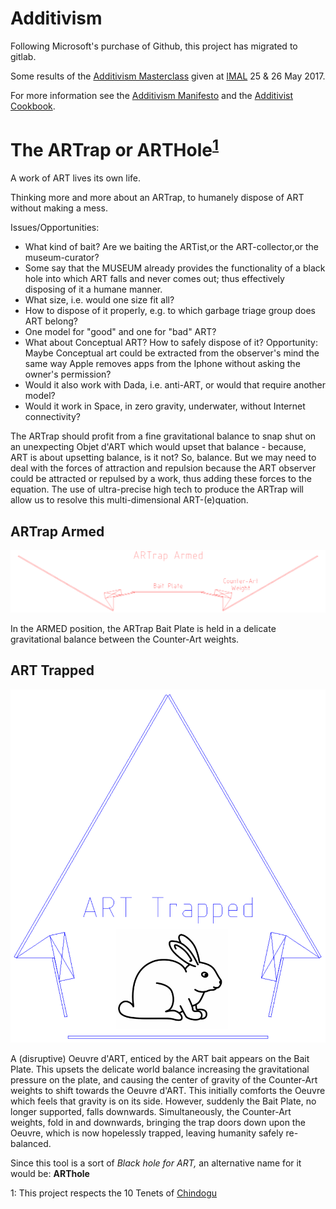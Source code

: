 # Additivism
Following Microsoft's purchase of Github, this project has migrated to gitlab.

Some results of the [Additivism Masterclass](https://docs.google.com/presentation/d/1zDGqoAnj2MhMBiOX0ClwaPSHnB7CIv1Liiuu0FB1cRA/edit?usp=sharing) given at [IMAL](http://www.imal.org) 25 & 26 May 2017.

For more information see the [Additivism Manifesto](http://additivism.org/manifesto) and the [Additivist Cookbook](http://additivism.org/cookbook).

# The ARTrap or ARTHole<sup>[1](#myfootnote1)</sup>

A work of ART lives its own life.

Thinking more and more about an ARTrap, to humanely dispose of ART without making a mess. 

Issues/Opportunities:
* What kind of bait? Are we baiting the ARTist,or the ART-collector,or the museum-curator? 
* Some say that the MUSEUM already provides the functionality of a black hole into which ART falls and never comes out; thus effectively disposing of it a humane manner.
* What size, i.e. would one size fit all? 
* How to dispose of it properly, e.g. to which garbage triage group does ART belong?
* One model for "good" and one for "bad" ART? 
* What about Conceptual ART? How to safely dispose of it? Opportunity: Maybe Conceptual art could be extracted from the observer's mind the same way Apple removes apps from the Iphone without asking the owner's permission?
* Would it also work with Dada, i.e. anti-ART, or would that require another model?
* Would it work in Space, in zero gravity, underwater, without Internet connectivity?

The ARTrap should profit from a fine gravitational balance to snap shut on an unexpecting Objet d'ART which would upset that balance - because, ART is about upsetting balance, is it not? So, balance. But we may need to deal with the forces of attraction and repulsion because the ART observer could be attracted or repulsed by a work, thus adding these forces to the equation. The use of ultra-precise high tech to produce the ARTrap will allow us to resolve this multi-dimensional ART-(e)quation. 

## ARTrap Armed
![Image of ARTrap armed](ARTrap%20Armed%20whte%20bg.png)

In the ARMED position, the ARTrap Bait Plate is held in a delicate gravitational balance between the Counter-Art weights.

## ART Trapped
![Image of ART trapped](bunny%20art%20trapped.png)

A (disruptive) Oeuvre d'ART, enticed by the ART bait appears on the Bait Plate. This upsets the delicate world balance increasing the gravitational pressure on the plate, and causing the center of gravity of the Counter-Art weights to shift towards the Oeuvre d'ART. This initially comforts the Oeuvre which feels that gravity is on its side. However, suddenly the Bait Plate, no longer supported, falls downwards. Simultaneously, the Counter-Art weights, fold in and downwards, bringing the trap doors down upon the Oeuvre, which is now hopelessly trapped, leaving humanity safely re-balanced.

Since this tool is a sort of *Black hole for ART,* an alternative name for it would be: **ARThole**

<a name="myfootnote1">1</a>: This project respects the 10 Tenets of [Chindogu](http://www.chindogu.com/)



